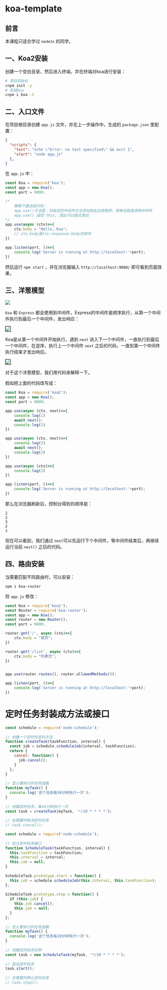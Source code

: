 # koa-template

## 前言

本课程只适合学过 `nodeJs` 的同学。

## 一、Koa2安装

创建一个空白目录，然后进入终端，并在终端对koa进行安装：

```bash
# 项目初始化
cnpm init -y
# 安装koa
cnpm i koa -S
```

## 二、入口文件

在项目根目录创建 `app.js` 文件，并在上一步操作中，生成的 `package.json` 里配置：

```json
{
  "scripts": {
    "test": "echo \"Error: no test specified\" && exit 1",
    "start": "node app.js"
  },
}
```

在 `app.js` 中：

```js
const Koa = require('koa');
const app = new Koa();
const port = 9000;

/* 
	解释下面这段代码：
	app.use()方法是：将给定的中间件方法添加到此应用程序。简单说就是调用中间件
	app.use() 返回 this, 因此可以链式表达
*/
app.use(async (ctx)=>{
    ctx.body = "Hello, Koa";
  	// ctx.body是ctx.response.body的简写
})

app.listen(port, ()=>{
    console.log('Server is running at http://localhost:'+port);
})
```

然后运行 `npm start` ，并在浏览器输入 `http://localhost:9000/` 即可看到页面效果。

## 三、洋葱模型

<img src="https://segmentfault.com/img/bV6DZG/view?w=478&h=435" style="1px solid" />

`Koa` 和 `Express` 都会使用到中间件，Express的中间件是顺序执行，从第一个中间件执行到最后一个中间件，发出响应：

<img src="https://upload-images.jianshu.io/upload_images/3663059-b6acea9ec3f0a8f9.jpg?imageMogr2/auto-orient/strip|imageView2/2/w/883/format/webp" style="border: 1px solid" />

Koa是从第一个中间件开始执行，遇到 `next` 进入下一个中间件，一直执行到最后一个中间件，在逆序，执行上一个中间件 `next` 之后的代码，一直到第一个中间件执行结束才发出响应。

<img src="https://upload-images.jianshu.io/upload_images/3663059-03622ea2a9ffce2a.jpg?imageMogr2/auto-orient/strip|imageView2/2/w/814/format/webp" style="border: 1px solid" />

对于这个洋葱模型，我们用代码来解释一下。

假如把上面的代码改写成：

```js
const Koa = require('koa2');
const app = new Koa();
const port = 9000;

app.use(async (ctx, next)=>{
    console.log(1)
    await next();
    console.log(1)
})

app.use(async (ctx, next)=>{
    console.log(2)
    await next();
    console.log(2)
})

app.use(async (ctx)=>{
    console.log(3)
})

app.listen(port, ()=>{
    console.log('Server is running at http://localhost:'+port);
})
```

那么在浏览器刷新后，控制台得到的顺序是：

```
1
2
3
2
1
```

现在可以看到，我们通过 `next`可以先运行下个中间件，等中间件结束后，再继续运行当前 `next()` 之后的代码。

## 四、路由安装

当需要匹配不同路由时，可以安装：

```
npm i koa-router
```

将 `app.js` 修改：

```js
const Koa = require('koa2');
const Router = require('koa-router');
const app = new Koa();
const router = new Router();
const port = 9000;

router.get('/', async (ctx)=>{
    ctx.body = "首页";
})

router.get('/list', async (ctx)=>{
    ctx.body = "列表页";
})


app.use(router.routes(), router.allowedMethods());

app.listen(port, ()=>{
    console.log('Server is running at http://localhost:'+port);
})
```



# 定时任务封装成方法或接口

```js
const schedule = require('node-schedule');  
  
// 创建一个定时任务的方法  
function createTask(taskFunction, interval) {  
  const job = schedule.scheduleJob(interval, taskFunction);  
  return {  
    cancel: function() {  
      job.cancel();  
    }  
  };  
}  
  
// 定义要执行的任务函数  
function myTask() {  
  console.log('这个任务每10分钟执行一次');  
}  
  
// 创建定时任务，每10分钟执行一次  
const task = createTask(myTask, '*/10 * * * *');  
  
// 在需要时取消定时任务  
// task.cancel();
```

```js
const schedule = require('node-schedule');  
  
// 定义定时任务接口  
function ScheduleTask(taskFunction, interval) {  
  this.taskFunction = taskFunction;  
  this.interval = interval;  
  this.job = null;  
}  
  
ScheduleTask.prototype.start = function() {  
  this.job = schedule.scheduleJob(this.interval, this.taskFunction);  
};  
  
ScheduleTask.prototype.stop = function() {  
  if (this.job) {  
    this.job.cancel();  
    this.job = null;  
  }  
};  
  
// 定义要执行的任务函数  
function myTask() {  
  console.log('这个任务每10分钟执行一次');  
}  
  
// 创建定时任务实例  
const task = new ScheduleTask(myTask, '*/10 * * * *');  
  
// 启动定时任务  
task.start();  
  
// 在需要时停止定时任务  
// task.stop();
```

